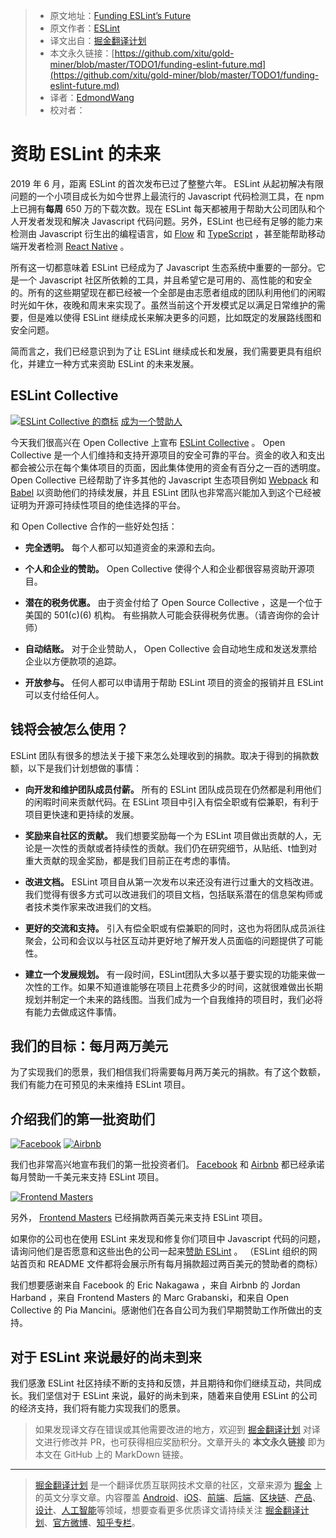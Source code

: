 > * 原文地址：[Funding ESLint’s Future](https://eslint.org/blog/2019/02/funding-eslint-future)
> * 原文作者：[ESLint](https://eslint.org)
> * 译文出自：[掘金翻译计划](https://github.com/xitu/gold-miner)
> * 本文永久链接：[https://github.com/xitu/gold-miner/blob/master/TODO1/funding-eslint-future.md](https://github.com/xitu/gold-miner/blob/master/TODO1/funding-eslint-future.md)
> * 译者：[EdmondWang](https://github.com/EdmondWang)
> * 校对者：

# 资助 ESLint 的未来

2019 年 6 月，距离 ESLint 的首次发布已过了整整六年。 ESLint 从起初解决有限问题的一个小项目成长为如今世界上最流行的 Javascript 代码检测工具，在 npm 上已拥有**每周** 650 万的下载次数。现在 ESLint 每天都被用于帮助大公司团队和个人开发者发现和解决 Javascript 代码问题。另外，ESLint 也已经有足够的能力来检测由 Javascript 衍生出的编程语言，如 [Flow](https://www.npmjs.com/package/eslint-plugin-flowtype) 和 [TypeScript](https://typescript-eslint.io) ，甚至能帮助移动端开发者检测 [React Native](https://www.npmjs.com/package/eslint-plugin-react-native) 。

所有这一切都意味着 ESLint 已经成为了 Javascript 生态系统中重要的一部分。它是一个 Javascript 社区所依赖的工具，并且希望它是可用的、高性能的和安全的。所有的这些期望现在都已经被一个全部是由志愿者组成的团队利用他们的闲暇时光如午休，夜晚和周末来实现了。虽然当前这个开发模式足以满足日常维护的需要，但是难以使得 ESLint 继续成长来解决更多的问题，比如既定的发展路线图和安全问题。

简而言之，我们已经意识到为了让 ESLint 继续成长和发展，我们需要更具有组织化，并建立一种方式来资助 ESLint 的未来发展。

## ESLint Collective

[![ESLint Collective 的商标](https://eslint.org/img/posts/eslint-collective.png)](https://opencollective.com/eslint)
[成为一个赞助人](https://opencollective.com/eslint)

今天我们很高兴在 Open Collective 上宣布 [ESLint Collective](https://opencollective.com/eslint) 。 Open Collective 是一个人们维持和支持开源项目的安全可靠的平台。资金的收入和支出都会被公示在每个集体项目的页面，因此集体使用的资金有百分之一百的透明度。 Open Collective 已经帮助了许多其他的 Javascript 生态项目例如 [Webpack](https://opencollective.com/webpack) 和 [Babel](https://opencollective.com/babel) 以资助他们的持续发展，并且 ESLint 团队也非常高兴能加入到这个已经被证明为开源可持续性项目的绝佳选择的平台。

和 Open Collective 合作的一些好处包括：

*   **完全透明。** 每个人都可以知道资金的来源和去向。

*   **个人和企业的赞助。** Open Collective 使得个人和企业都很容易资助开源项目。

*   **潜在的税务优惠。** 由于资金付给了 Open Source Collective ，这是一个位于美国的 501(c)(6) 机构。 有些捐款人可能会获得税务优惠。（请咨询你的会计师）

*   **自动结账。** 对于企业赞助人， Open Collective 会自动地生成和发送发票给企业以方便款项的追踪。

*   **开放参与。** 任何人都可以申请用于帮助 ESLint 项目的资金的报销并且 ESLint 可以支付给任何人。

## 钱将会被怎么使用？

ESLint 团队有很多的想法关于接下来怎么处理收到的捐款。取决于得到的捐款数额，以下是我们计划想做的事情：

*   **向开发和维护团队成员付薪。** 所有的 ESLint 团队成员现在仍然都是利用他们的闲暇时间来贡献代码。在 ESLint 项目中引入有偿全职或有偿兼职，有利于项目更快速和更持续的发展。

*   **奖励来自社区的贡献。** 我们想要奖励每一个为 ESLint 项目做出贡献的人，无论是一次性的贡献或者持续性的贡献。我们仍在研究细节，从贴纸、t恤到对重大贡献的现金奖励，都是我们目前正在考虑的事情。

*   **改进文档。** ESLint 项目自从第一次发布以来还没有进行过重大的文档改进。我们觉得有很多方式可以改进我们的项目文档，包括联系潜在的信息架构师或者技术类作家来改进我们的文档。

*   **更好的交流和支持。** 引入有偿全职或有偿兼职的同时，这也为将团队成员派往聚会，公司和会议以与社区互动并更好地了解开发人员面临的问题提供了可能性。

*   **建立一个发展规划。** 有一段时间，ESLint团队大多以基于要实现的功能来做一次性的工作。如果不知道谁能够在项目上花费多少的时间，这就很难做出长期规划并制定一个未来的路线图。当我们成为一个自我维持的项目时，我们必将有能力去做成这件事情。

## 我们的目标：每月两万美元

为了实现我们的愿景，我们相信我们将需要每月两万美元的捐款。有了这个数额，我们有能力在可预见的未来维持 ESLint 项目。

## 介绍我们的第一批资助们

[![Facebook](https://eslint.org/img/logos/facebook.png)](https://facebook.com) [![Airbnb](https://eslint.org/img/logos/airbnb.png)](https://airbnb.com)

我们也非常高兴地宣布我们的第一批投资者们。 [Facebook](https://facebook.com) 和 [Airbnb](https://airbnb.com) 都已经承诺每月赞助一千美元来支持 ESLint 项目。

[![Frontend Masters](https://static.frontendmasters.com/assets/fm/js/frontendmasters.0e71088726.svg)](https://frontendmasters.com)

另外， [Frontend Masters](https://frontendmasters.com) 已经捐款两百美元来支持 ESLint 项目。

如果你的公司也在使用 ESLint 来发现和修复你们项目中 Javascript 代码的问题，请询问他们是否愿意和这些出色的公司一起来[赞助 ESLint](https://opencollective.com/eslint) 。 （ESLint 组织的网站首页和 README 文件都将会展示所有每月捐款超过两百美元的赞助者的商标）

我们想要感谢来自 Facebook 的 Eric Nakagawa ，来自 Airbnb 的 Jordan Harband ，来自 Frontend Masters 的 Marc Grabanski，和来自 Open Collective 的 Pia Mancini。感谢他们在各自公司为我们早期赞助工作所做出的支持。

## 对于 ESLint 来说最好的尚未到来

我们感激 ESLint 社区持续不断的支持和反馈，并且期待和你们继续互动，共同成长。我们坚信对于 ESLint 来说，最好的尚未到来，随着来自使用 ESLint 的公司的经济支持，我们将有能力实现我们的愿景。
> 如果发现译文存在错误或其他需要改进的地方，欢迎到 [掘金翻译计划](https://github.com/xitu/gold-miner) 对译文进行修改并 PR，也可获得相应奖励积分。文章开头的 **本文永久链接** 即为本文在 GitHub 上的 MarkDown 链接。

---

> [掘金翻译计划](https://github.com/xitu/gold-miner) 是一个翻译优质互联网技术文章的社区，文章来源为 [掘金](https://juejin.im) 上的英文分享文章。内容覆盖 [Android](https://github.com/xitu/gold-miner#android)、[iOS](https://github.com/xitu/gold-miner#ios)、[前端](https://github.com/xitu/gold-miner#前端)、[后端](https://github.com/xitu/gold-miner#后端)、[区块链](https://github.com/xitu/gold-miner#区块链)、[产品](https://github.com/xitu/gold-miner#产品)、[设计](https://github.com/xitu/gold-miner#设计)、[人工智能](https://github.com/xitu/gold-miner#人工智能)等领域，想要查看更多优质译文请持续关注 [掘金翻译计划](https://github.com/xitu/gold-miner)、[官方微博](http://weibo.com/juejinfanyi)、[知乎专栏](https://zhuanlan.zhihu.com/juejinfanyi)。
